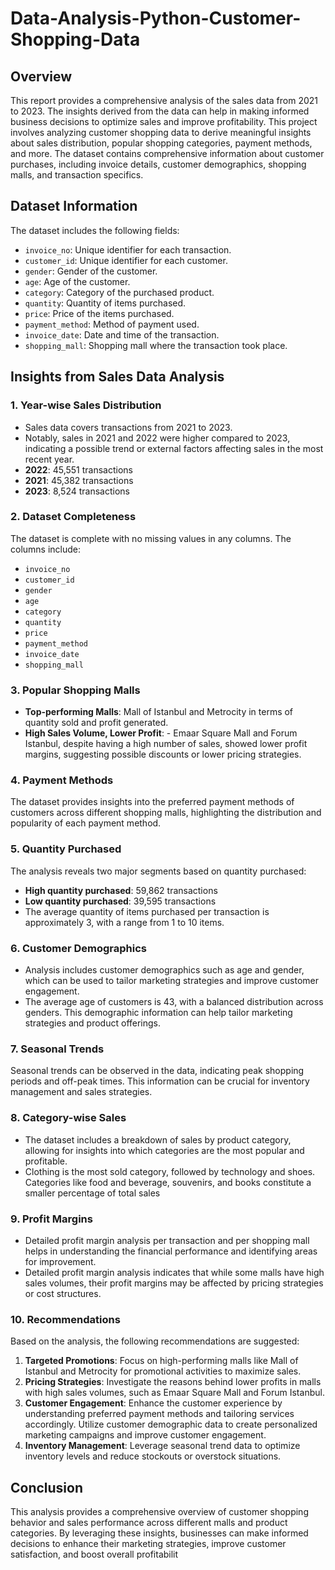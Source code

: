 # Data-Analysis-Python-Customer-Shopping-Data

## Overview
This report provides a comprehensive analysis of the sales data from 2021 to 2023. The insights derived from the data can help in making informed business decisions to optimize sales and improve profitability. This project involves analyzing customer shopping data to derive meaningful insights about sales distribution, popular shopping categories, payment methods, and more. The dataset contains comprehensive information about customer purchases, including invoice details, customer demographics, shopping malls, and transaction specifics.

## Dataset Information

The dataset includes the following fields:
- `invoice_no`: Unique identifier for each transaction.
- `customer_id`: Unique identifier for each customer.
- `gender`: Gender of the customer.
- `age`: Age of the customer.
- `category`: Category of the purchased product.
- `quantity`: Quantity of items purchased.
- `price`: Price of the items purchased.
- `payment_method`: Method of payment used.
- `invoice_date`: Date and time of the transaction.
- `shopping_mall`: Shopping mall where the transaction took place.


## Insights from Sales Data Analysis

### 1. Year-wise Sales Distribution
- Sales data covers transactions from 2021 to 2023.
- Notably, sales in 2021 and 2022 were higher compared to 2023, indicating a possible trend or external factors affecting sales in the most recent year.
- **2022**: 45,551 transactions
- **2021**: 45,382 transactions
- **2023**: 8,524 transactions

### 2. Dataset Completeness
The dataset is complete with no missing values in any columns. The columns include:
- `invoice_no`
- `customer_id`
- `gender`
- `age`
- `category`
- `quantity`
- `price`
- `payment_method`
- `invoice_date`
- `shopping_mall`

### 3. Popular Shopping Malls
- **Top-performing Malls**: Mall of Istanbul and Metrocity in terms of quantity sold and profit generated.
- **High Sales Volume, Lower Profit**: - Emaar Square Mall and Forum Istanbul, despite having a high number of sales, showed lower profit margins, suggesting possible discounts or lower pricing strategies.

### 4. Payment Methods
The dataset provides insights into the preferred payment methods of customers across different shopping malls, highlighting the distribution and popularity of each payment method.

### 5. Quantity Purchased
The analysis reveals two major segments based on quantity purchased:
- **High quantity purchased**: 59,862 transactions
- **Low quantity purchased**: 39,595 transactions
- The average quantity of items purchased per transaction is approximately 3, with a range from 1 to 10 items.

### 6. Customer Demographics
- Analysis includes customer demographics such as age and gender, which can be used to tailor marketing strategies and improve customer engagement.
- The average age of customers is 43, with a balanced distribution across genders. This demographic information can help tailor marketing strategies and product offerings.


### 7. Seasonal Trends
Seasonal trends can be observed in the data, indicating peak shopping periods and off-peak times. This information can be crucial for inventory management and sales strategies.

### 8. Category-wise Sales
- The dataset includes a breakdown of sales by product category, allowing for insights into which categories are the most popular and profitable.
- Clothing is the most sold category, followed by technology and shoes. Categories like food and beverage, souvenirs, and books constitute a smaller percentage of total sales

### 9. Profit Margins
- Detailed profit margin analysis per transaction and per shopping mall helps in understanding the financial performance and identifying areas for improvement.
- Detailed profit margin analysis indicates that while some malls have high sales volumes, their profit margins may be affected by pricing strategies or cost structures.

### 10. Recommendations
Based on the analysis, the following recommendations are suggested:
1. **Targeted Promotions**: Focus on high-performing malls like Mall of Istanbul and Metrocity for promotional activities to maximize sales.
2. **Pricing Strategies**: Investigate the reasons behind lower profits in malls with high sales volumes, such as Emaar Square Mall and Forum Istanbul.
3. **Customer Engagement**: Enhance the customer experience by understanding preferred payment methods and tailoring services accordingly.
Utilize customer demographic data to create personalized marketing campaigns and improve customer engagement. 
4. **Inventory Management**: Leverage seasonal trend data to optimize inventory levels and reduce stockouts or overstock situations.

## Conclusion
This analysis provides a comprehensive overview of customer shopping behavior and sales performance across different malls and product categories. By leveraging these insights, businesses can make informed decisions to enhance their marketing strategies, improve customer satisfaction, and boost overall profitabilit
